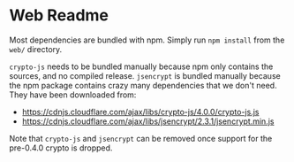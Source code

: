 # Web Readme

Most dependencies are bundled with npm.
Simply run `npm install` from the `web/` directory.

`crypto-js` needs to be bundled manually because npm only contains the
sources, and no compiled release.
`jsencrypt` is bundled manually because the npm package contains crazy many dependencies that we don't need.
They have been downloaded from:

- https://cdnjs.cloudflare.com/ajax/libs/crypto-js/4.0.0/crypto-js.js
- https://cdnjs.cloudflare.com/ajax/libs/jsencrypt/2.3.1/jsencrypt.min.js

Note that `crypto-js` and `jsencrypt` can be removed once support for
the pre-0.4.0 crypto is dropped.
